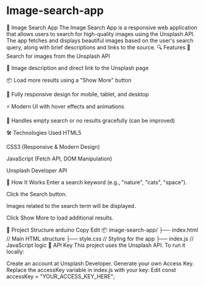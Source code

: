 # Image-search-app
🌄 Image Search App The Image Search App is a responsive web application that allows users to search for high-quality images using the Unsplash API. The app fetches and displays beautiful images based on the user's search query, along with brief descriptions and links to the source.
🔍 Features
🔎 Search for images from the Unsplash API

📄 Image description and direct link to the Unsplash page

📦 Load more results using a "Show More" button

📱 Fully responsive design for mobile, tablet, and desktop

⚡ Modern UI with hover effects and animations

🚫 Handles empty search or no results gracefully (can be improved)

🛠️ Technologies Used
HTML5

CSS3 (Responsive & Modern Design)

JavaScript (Fetch API, DOM Manipulation)

Unsplash Developer API

📸 How It Works
Enter a search keyword (e.g., "nature", "cats", "space").

Click the Search button.

Images related to the search term will be displayed.

Click Show More to load additional results.

📁 Project Structure
arduino
Copy
Edit
📦 image-search-app/
├── index.html        // Main HTML structure
├── style.css         // Styling for the app
├── index.js          // JavaScript logic
🔑 API Key
This project uses the Unsplash API. To run it locally:

Create an account at Unsplash Developer.
Generate your own Access Key.
Replace the accessKey variable in index.js with your key:
Edit
const accessKey = "YOUR_ACCESS_KEY_HERE";
